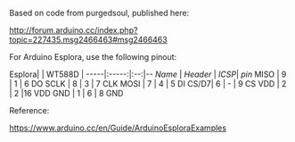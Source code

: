 
Based on code from purgedsoul, published here:

http://forum.arduino.cc/index.php?topic=227435.msg2466463#msg2466463

For Arduino Esplora, use the following pinout:

Esplora|     | WT588D |
-----|:-----:|:--:|--
*Name* | *Header* | *ICSP*| *pin*
MISO | 9     | 1  | 6 DO
SCLK | 8     | 3  | 7 CLK
MOSI | 7     | 4  | 5 DI
CS/D7| 6     | -  | 9 CS
VDD  | 2     | 2  |16 VDD
GND  | 1     | 6  | 8 GND

Reference:

https://www.arduino.cc/en/Guide/ArduinoEsploraExamples

